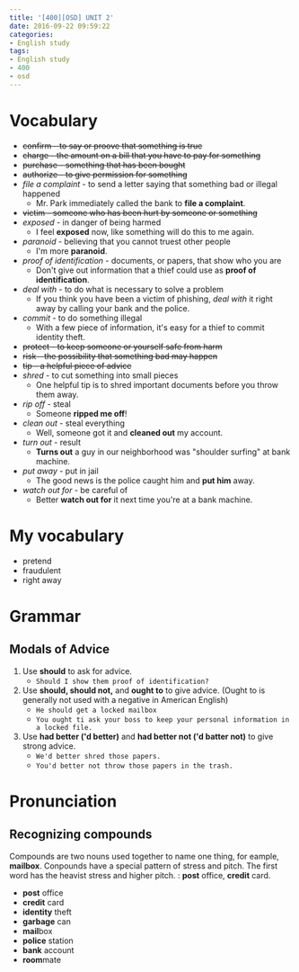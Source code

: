 ```yaml
---
title: '[400][OSD] UNIT 2'
date: 2016-09-22 09:59:22
categories: 
- English study
tags:
- English study
- 400
- osd
---
```


# Vocabulary


* ~~confirm - to say or proove that something is true~~
* ~~charge - the amount on a bill that you have to pay for something~~
* ~~purchase - something that has been bought~~
* ~~authorize - to give permission for something~~
* *file a complaint* - to send a letter saying that something bad or illegal happened
    * Mr. Park immediately called the bank to **file a complaint**. 
* ~~victim - someone who has been hurt by someone or something~~
* *exposed* - in danger of being harmed
    * I feel **exposed** now, like something will do this to me again.
* *paranoid* - believing that you cannot truest other people
    * I'm more **paranoid**.
* *proof of identification* - documents, or papers, that show who you are
    * Don't give out information that a thief could use as **proof of identification**.
* *deal with* - to do what is necessary to solve a problem
    * If you think you have been a victim of phishing, *deal with* it right away by calling your bank and the police. 
* *commit* - to do something illegal
    * With a few piece of information, it's easy for a thief to commit identity theft.
* ~~protect - to keep someone or yourself safe from harm~~
* ~~risk - the possibility that something bad may happen~~
* ~~tip - a helpful piece of advice~~
* *shred* - to cut something into small pieces
    * One helpful tip is to shred important documents before you throw them away.
* *rip off* - steal
    * Someone **ripped me off**!
* *clean out* - steal everything
    * Well, someone got it and **cleaned out** my account.
* *turn out* - result
    * **Turns out** a guy in our neighborhood was "shoulder surfing" at bank machine.
* *put away* - put in jail
    * The good news is the police caught him and **put him** away.
* *watch out for* - be careful of
    * Better **watch out for** it next time you're at a bank machine.
    


# My vocabulary
* pretend
* fraudulent
* right away


# Grammar

## Modals of Advice

1. Use **should** to ask for advice.
    - `Should I show them proof of identification?`
2. Use **should, should not,** and **ought to** to give advice. (Ought to is generally not used with a negative in American English)
    - `He should get a locked mailbox`
    - `You ought ti ask your boss to keep your personal information in a locked file.`
3. Use **had better ('d better)** and **had better not ('d batter not)** to give strong advice.
    - `We'd better shred those papers.`
    - `You'd better not throw those papers in the trash.`

# Pronunciation

## Recognizing compounds
Compounds are two nouns used together to name one thing, for eample, **mailbox**. Conpounds have a special pattern of stress and pitch. The first word has the heavist stress and higher pitch. : **post** office, **credit** card.

- **post** office
- **credit** card
- **identity** theft
- **garbage** can
- **mail**box
- **police** station
- **bank** account
- **room**mate